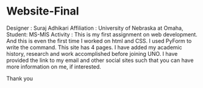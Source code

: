 # Website-Final
Designer : Suraj Adhikari 
Affiliation : University of Nebraska at Omaha, Student: MS-MIS 
Activity : This is my first assignment on web development. And this is even the first time I worked on html and CSS. I used PyForm to write the command. This site has 4 pages. I have added my academic history, research and work accomplished before joining UNO. I have provided the link to my email and other social sites such that you can have more information on me, if interested. 

Thank you
